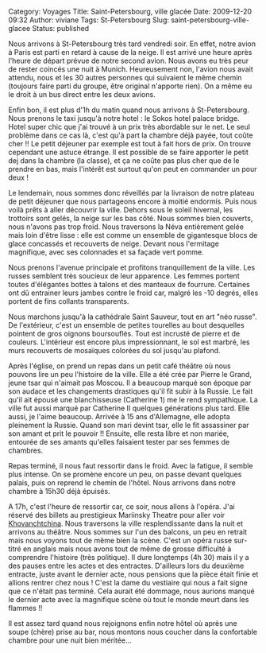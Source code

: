 Category: Voyages
Title: Saint-Petersbourg, ville glacée
Date: 2009-12-20 09:32
Author: viviane
Tags: St-Petersbourg
Slug: saint-petersbourg-ville-glacee
Status: published

Nous arrivons à St-Petersbourg très tard vendredi soir. En effet, notre avion à Paris est parti en retard à cause de la neige. Il est arrivé une heure après l'heure de départ prévue de notre second avion. Nous avons eu très peur de rester coincés une nuit à Munich. Heureusement non, l'avion nous avait attendu, nous et les 30 autres personnes qui suivaient le même chemin (toujours faire parti du groupe, être original n'apporte rien). On a même eu le droit à un bus direct entre les deux avions.

Enfin bon, il est plus d'1h du matin quand nous arrivons à St-Petersbourg. Nous prenons le taxi jusqu'à notre hotel : le Sokos hotel palace bridge. Hotel super chic que j'ai trouvé à un prix très abordable sur le net. Le seul problème dans ce cas là, c'est qu'à part la chambre déjà payée, tout coûte cher !! Le petit déjeuner par exemple est tout à fait hors de prix. On trouve cependant une astuce étrange. Il est possible de se faire apporter le petit dej dans la chambre (la classe), et ça ne coûte pas plus cher que de le prendre en bas, mais l'intérêt est surtout qu'on peut en commander un pour deux !

Le lendemain, nous sommes donc réveillés par la livraison de notre plateau de petit déjeuner que nous partageons encore à moitié endormis. Puis nous voilà prêts à aller découvrir la ville. Dehors sous le soleil hivernal, les trottoirs sont gelés, la neige sur les bas côté. Nous sommes bien couverts, nous n'avons pas trop froid. Nous traversons la Néva entièrement gelée mais loin d'être lisse : elle est comme un ensemble de gigantesque blocs de glace concassés et recouverts de neige. Devant nous l'ermitage magnifique, avec ses colonnades et sa façade vert pomme.

Nous prenons l'avenue principale et profitons tranquillement de la ville. Les russes semblent très soucieux de leur apparence. Les femmes portent toutes d'élégantes bottes à talons et des manteaux de fourrure. Certaines ont dû entrainer leurs jambes contre le froid car, malgré les -10 degrés, elles portent de fins collants transparents.

Nous marchons jusqu'à la cathédrale Saint Sauveur, tout en art "néo russe". De l'extérieur, c'est un ensemble de petites tourelles au bout desquelles pointent de gros oignons boursouflés. Tout est incrusté de pierre et de couleurs. L'intérieur est encore plus impressionnant, le sol est marbré, les murs recouverts de mosaïques colorées du sol jusqu'au plafond.

Après l'église, on prend un repas dans un petit café théâtre où nous pouvons lire un peu l'histoire de la ville. Elle a été crée par Pierre le Grand, jeune tsar qui n'aimait pas Moscou. Il a beaucoup marqué son époque par son audace et les changements drastiques qu'il fit subir à la Russie. Le fait qu'il ait épousé une blanchisseuse (Catherine 1) me le rend sympathique. La ville fut aussi marqué par Catherine II quelques générations plus tard. Elle aussi, je l'aime beaucoup. Arrivée à 15 ans d'Allemagne, elle adopta pleinement la Russie. Quand son mari devint tsar, elle le fit assassiner par son amant et prit le pouvoir !! Ensuite, elle resta libre et non mariée, entourée de ses amants qu'elles faisaient tester par ses femmes de chambres.

Repas terminé, il nous faut ressortir dans le froid. Avec la fatigue, il semble plus intense. On se promène encore un peu, on passe devant quelques palais, puis on reprend le chemin de l'hôtel. Nous arrivons dans notre chambre à 15h30 déjà épuisés.

A 17h, c'est l'heure de ressortir car, ce soir, nous allons à l'opéra. J'ai réservé des billets au prestigieux Mariinsky Theatre pour aller voir <a href="http://fr.wikipedia.org/wiki/La_Khovanchtchina">Khovanchtchina</a>. Nous traversons la ville resplendissante dans la nuit et arrivons au théâtre. Nous sommes sur l'un des balcons, un peu en retrait mais nous voyons tout de même bien la scène. C'est un opéra russe sur-titré en anglais mais nous avons tout de même de grosse difficulté à comprendre l'histoire (très politique).  Il dure longtemps (4h 30) mais il y a des pauses entre les actes et des entractes. D'ailleurs lors du deuxième entracte, juste avant le dernier acte, nous pensions que la pièce était finie et allions rentrer chez nous ! C'est la dame du vestiaire qui nous a fait signe que ce n'était pas terminé. Cela aurait été dommage, nous aurions manqué le dernier acte avec la magnifique scène où tout le monde meurt dans les flammes !!

Il est assez tard quand nous rejoignons enfin notre hôtel où après une soupe (chère) prise au bar, nous montons nous coucher dans la confortable chambre pour une nuit bien méritée...